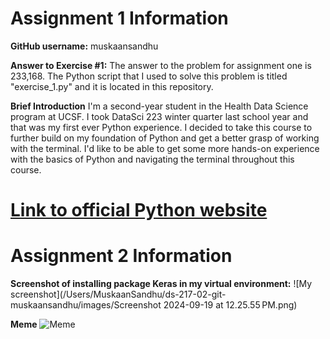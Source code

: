 # Assignment 1 Information 

**GitHub username:**
muskaansandhu

**Answer to Exercise #1:** 
The answer to the problem for assignment one is 233,168. The Python script that I used to solve this problem is titled "exercise_1.py" and it is located in this repository. 

**Brief Introduction**
I'm a second-year student in the Health Data Science program at UCSF. I took DataSci 223 winter quarter last school year and that was my first ever Python experience. I decided to take this course to further build on my foundation of Python and get a better grasp of working with the terminal. I'd like to be able to get some more hands-on experience with the basics of Python and navigating the terminal throughout this course. 

# [Link to official Python website](https://www.python.org)

# Assignment 2 Information 

**Screenshot of installing package Keras in my virtual environment:**
![My screenshot](/Users/MuskaanSandhu/ds-217-02-git-muskaansandhu/images/Screenshot 2024-09-19 at 12.25.55 PM.png)

**Meme**
![Meme](/Users/MuskaanSandhu/ds-217-02-git-muskaansandhu/images/pic.jpeg)
